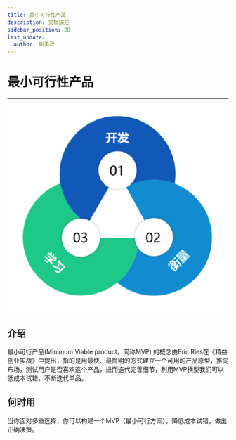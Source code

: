 ```yaml
---
title: 最小可行性产品
description: 文档描述
sidebar_position: 20
last_update:
  author: 蒯美政
---
```


# 最小可行性产品

------

![img](最小可行性产品/1620-20220818142600011.png)

## 介绍

最小可行产品(Minimum Viable product，简称MVP) 的概念由Eric Ries在《精益创业实战》中提出，指的是用最快、最筒明的方式建立一个可用的产品原型，推向布场，测试用户是否喜欢这个产品，进而迭代完善细节，利用MVP横型我们可以低成本试错，不断迭代单品。

## 何时用

当你面对多重选择，你可以构建一个MVP（最小可行方案），降低成本试错，做出正确决策。
